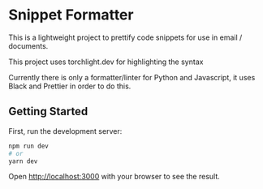 
# Snippet Formatter
This is a lightweight project to prettify code snippets for use in email / documents.

This project uses torchlight.dev for highlighting the syntax

Currently there is only a formatter/linter for Python and Javascript, it uses Black and Prettier in order to do this.

## Getting Started

First, run the development server:

```bash
npm run dev
# or
yarn dev
```

Open [http://localhost:3000](http://localhost:3000) with your browser to see the result.

